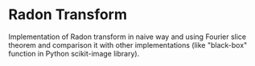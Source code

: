 # Radon Transform
Implementation of Radon transform in naive way and using Fourier slice theorem and comparison it with other implementations (like "black-box" function in Python scikit-image library).
